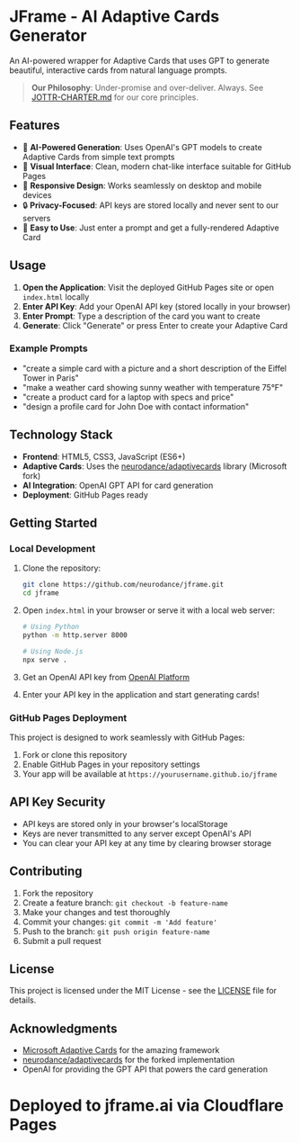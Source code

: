 # JFrame - AI Adaptive Cards Generator

An AI-powered wrapper for Adaptive Cards that uses GPT to generate beautiful, interactive cards from natural language prompts.

> **Our Philosophy**: Under-promise and over-deliver. Always. See [JOTTR-CHARTER.md](./JOTTR-CHARTER.md) for our core principles.

## Features

- 🤖 **AI-Powered Generation**: Uses OpenAI's GPT models to create Adaptive Cards from simple text prompts
- 🎨 **Visual Interface**: Clean, modern chat-like interface suitable for GitHub Pages
- 📱 **Responsive Design**: Works seamlessly on desktop and mobile devices
- 🔒 **Privacy-Focused**: API keys are stored locally and never sent to our servers
- 🎯 **Easy to Use**: Just enter a prompt and get a fully-rendered Adaptive Card

## Usage

1. **Open the Application**: Visit the deployed GitHub Pages site or open `index.html` locally
2. **Enter API Key**: Add your OpenAI API key (stored locally in your browser)
3. **Enter Prompt**: Type a description of the card you want to create
4. **Generate**: Click "Generate" or press Enter to create your Adaptive Card

### Example Prompts

- "create a simple card with a picture and a short description of the Eiffel Tower in Paris"
- "make a weather card showing sunny weather with temperature 75°F"
- "create a product card for a laptop with specs and price"
- "design a profile card for John Doe with contact information"

## Technology Stack

- **Frontend**: HTML5, CSS3, JavaScript (ES6+)
- **Adaptive Cards**: Uses the [neurodance/adaptivecards](https://github.com/neurodance/adaptivecards) library (Microsoft fork)
- **AI Integration**: OpenAI GPT API for card generation
- **Deployment**: GitHub Pages ready

## Getting Started

### Local Development

1. Clone the repository:
   ```bash
   git clone https://github.com/neurodance/jframe.git
   cd jframe
   ```

2. Open `index.html` in your browser or serve it with a local web server:
   ```bash
   # Using Python
   python -m http.server 8000
   
   # Using Node.js
   npx serve .
   ```

3. Get an OpenAI API key from [OpenAI Platform](https://platform.openai.com/api-keys)

4. Enter your API key in the application and start generating cards!

### GitHub Pages Deployment

This project is designed to work seamlessly with GitHub Pages:

1. Fork or clone this repository
2. Enable GitHub Pages in your repository settings
3. Your app will be available at `https://yourusername.github.io/jframe`

## API Key Security

- API keys are stored only in your browser's localStorage
- Keys are never transmitted to any server except OpenAI's API
- You can clear your API key at any time by clearing browser storage

## Contributing

1. Fork the repository
2. Create a feature branch: `git checkout -b feature-name`
3. Make your changes and test thoroughly
4. Commit your changes: `git commit -m 'Add feature'`
5. Push to the branch: `git push origin feature-name`
6. Submit a pull request

## License

This project is licensed under the MIT License - see the [LICENSE](LICENSE) file for details.

## Acknowledgments

- [Microsoft Adaptive Cards](https://adaptivecards.io/) for the amazing framework
- [neurodance/adaptivecards](https://github.com/neurodance/adaptivecards) for the forked implementation
- OpenAI for providing the GPT API that powers the card generation
# Deployed to jframe.ai via Cloudflare Pages
